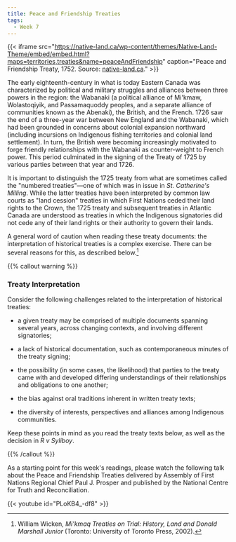 ```yaml
---
title: Peace and Friendship Treaties
tags:
  - Week 7
---
```


{{< iframe src="https://native-land.ca/wp-content/themes/Native-Land-Theme/embed/embed.html?maps=territories,treaties&name=peaceAndFriendship" caption="Peace and Friendship Treaty, 1752. Source: [native-land.ca](http://www.native-land.ca)." >}}

The early eighteenth-century in what is today Eastern Canada was characterized by political and military struggles and alliances between three powers in the region: the Wabanaki (a political alliance of Mi'kmaw, Wolastoqiyik, and Passamaquoddy peoples, and a separate alliance of communities known as the Abenaki), the British, and the French. 1726 saw the end of a three-year war between New England and the Wabanaki, which had been grounded in concerns about colonial expansion northward (including incursions on Indigenous fishing territories and colonial land settlement). In turn, the British were becoming increasingly motivated to forge friendly relationships with the Wabanaki as counter-weight to French power. This period culminated in the signing of the Treaty of 1725 by various parties between that year and 1726.

It is important to distinguish the 1725 treaty from what are sometimes called the "numbered treaties"—one of which was in issue in *St. Catherine's Milling*. While the latter treaties have been interpreted by common law courts as "land cession" treaties in which First Nations ceded their land rights to the Crown, the 1725 treaty and subsequent treaties in Atlantic Canada are understood as treaties in which the Indigenous signatories did not cede any of their land rights or their authority to govern their lands.

A general word of caution when reading these treaty documents: the interpretation of historical treaties is a complex exercise. There can be several reasons for this, as described below.[^wicken2002]

{{% callout warning %}} 

### Treaty Interpretation

Consider the following challenges related to the interpretation of historical treaties:

- a given treaty may be comprised of multiple documents spanning several years, across changing contexts, and involving different signatories;

- a lack of historical documentation, such as contemporaneous minutes of the treaty signing;

- the possibility (in some cases, the likelihood) that parties to the treaty came with and developed differing understandings of their relationships and obligations to one another;

- the bias against oral traditions inherent in written treaty texts;

- the diversity of interests, perspectives and alliances among Indigenous communities.

Keep these points in mind as you read the treaty texts below, as well as the decision in *R v Syliboy*. 


{{% /callout %}}

As a starting point for this week's readings, please watch the following talk about the Peace and Friendship Treaties delivered by Assembly of First Nations Regional Chief Paul J. Prosper and published by the National Centre for Truth and Reconciliation.

{{< youtube id="PLoKB4_-df8" >}}

[^wicken2002]: William Wicken, *Mi'kmaq Treaties on Trial: History, Land and Donald Marshall Junior* (Toronto: University of Toronto Press, 2002).
